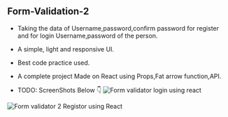 ## Form-Validation-2
- Taking the data of Username,password,confirm password for register and for login Username,password of the person.
- A simple, light and responsive UI.
- Best code practice used.
- A complete project Made on React using Props,Fat arrow function,API.

- TODO: ScreenShots Below 👇
![Form validator login using react](https://user-images.githubusercontent.com/102934270/212277811-c8bab58a-6bb8-422a-b70a-ad0084d7a8f3.jpg)

![Form validator 2 Registor using React](https://user-images.githubusercontent.com/102934270/212277964-f98193b5-1228-46d9-bbfb-9b971db1f215.jpg)
